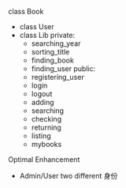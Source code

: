 class Book
- class User
- class Lib
private:
    - searching_year
    - sorting_title
    - finding_book
    - finding_user
public:
    - registering_user
    - login
    - logout
    - adding
    - searching
    - checking
    - returning
    - listing
    - mybooks


Optimal Enhancement
- Admin/User two different 身份
